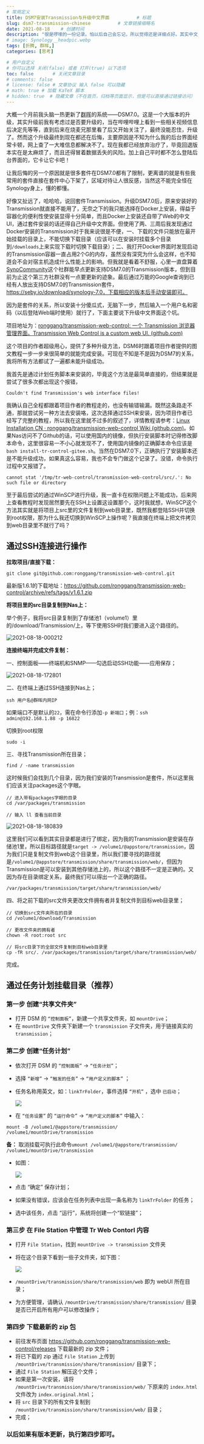 ```yaml
---
# 常用定义
title: DSM7安装Transmission与升级中文界面          # 标题
slug: dsm7-transmission-chinese          # 文章链接缩略名
date: 2021-08-18    # 创建时间
description: "很是啰嗦的一份记录。怕以后自己会忘记，所以觉得还是详细点好。其实中文补丁的作者一直有在更新，这时出现的问题可能在下个版本就会修复。"
# image: Synology__headpic.webp
tags: [折腾, 群晖,]
categories: [思考]

# 用户自定义
# 你可以选择 关闭(false) 或者 打开(true) 以下选项
toc: false       # 关闭文章目录
# comments: false
# license: false # 文章协议 输入 false 可以隐藏
# math: true # 加载 KaTeX 脚本
# hidden: true  # 隐藏文章（不在首页，归档等页面显示，但是可以直接通过链接访问）
---
```


大概一个月前我头脑一热更新了[群晖](群晖.md)的系统——DSM7.0。这是一个大版本的升级，其实升级前我有考虑过是否要升级的，当在哔哩哔哩上看到一些相关视频信息后决定先等等，直到后来在烧麦兄那里看了后又开始关注了，最终没能忍住，升级了。然而这个升级最终到现在都还在后悔，主要原因是不知为什么我的后台界面经常卡顿，网上查了一大堆信息都解决不了。现在我都已经放弃治疗了，毕竟回退版本实在是太麻烦了，而且还得冒着数据丢失的风险。加上自己平时都不怎么登陆后台界面的，它卡让它卡吧！

让我后悔的另一个原因就是很多套件在DSM7.0都有了限制，更离谱的就是有些我常用的套件直接在套件中心下架了，区域对待让人很反感，当然这不能完全怪在Synology身上，懂的都懂。

好像又扯远了，哈哈哈，说回套件Transmission。升级DSM7.0后，原来安装好的Transmission就直接不能用了，无奈之下的我只能选择在Docker上安装，得益于容器化的便利性使安装显得十分简单，而且Docker上安装还自带了Web的中文UI，通过套件安装的话还得自己升级中文界面。但使用了两、三周后我发现通过Docker安装的Transmission对于我来说很是不便，一、下载的文件只能放在最开始挂载的目录上，不能切换下载目录（应该可以在安装时挂载多个目录到`/downloads`上来实现下载时切换下载目录）；二、我打开Docker界面时发现启动的Transmission容器一直占用2个G的内存，虽然没有深究为什么会这样，也不知道会不会对宿主机造成什么性能上的影响。但我就是看着不舒服，心里一直盘算着[SynoCommunity](https://synocommunity.com/)这个社群能早点更新支持DSM7.0的Transmission版本，但到目前为止这个第三方社群没有一点要更新的迹象。最后通过万能的Google查询到已经有人放出支持DSM7.0的Transmission套件，https://seby.io/download/synology-7.0，下载相应的版本后手动安装即可。

因为是套件的关系，所以安装十分傻瓜式，无脑下一步，然后输入一个用户名和密码（以后登陆Web端时使用）就行了，下面主要说下升级中文界面这个坑。

项目地址为：[ronggang/transmission-web-control: 一个 Transmission 浏览器管理界面。Transmission Web Control is a custom web UI. (github.com)](https://github.com/ronggang/transmission-web-control)

这个项目的作者超级用心，提供了多种升级方法，DSM6时跟着项目作者提供的图文教程一步一步来很简单的就能完成安装。可现在不知是不是因为DSM7的关系，我将所有方法都试了一遍都未能升级成功。

我首先是通过计划任务脚本来安装的，毕竟这个方法是最简单直接的，但结果就是尝试了很多次都出现这个报错，

```shell
Couldn't find Transmission's web interface files!
```

我确认自己全程都跟着项目作者的教程走的，也没有输错输漏。既然这条路走不通，那就尝试另一种方法去安装咯，这次选择通过SSH来安装，因为项目作者已经写了完整的教程，所以我在这里就不过多的叙述了，详情教程请参考：[Linux Installation CN · ronggang/transmission-web-control Wiki (github.com)](https://github.com/ronggang/transmission-web-control/wiki/Linux-Installation-CN)。如果Nas访问不了Github的话，可以使用国内的镜像，但执行安装脚本时记得修改脚本命令，这里很容易一不小心就发现不了，使用国内镜像的正确脚本命令应该是`bash install-tr-control-gitee.sh`。当然在DSM7.0下，正确执行了安装脚本还是不能升级成功，如果真这么容易，我也不会专门做这个记录了。没错，命令执行过程中又报错了。

```shell
cannot stat '/tmp/tr-web-control/transmission-web-control/src/.': No such file or directory
```

至于最后尝试的通过WinSCP进行升级，我一直卡在权限问题上不能成功，后来网上查看教程时发现居然要先在SSH上设置这设置那个，这时我就想，WinSCP这个方法其实就是将项目上src里的文件复制到web目录里，既然我都登陆SSH并切换到root权限，那为什么我还切换到WinSCP上操作呢？我直接在终端上把文件拷贝到web目录里不就行了吗？

## 通过SSH连接进行操作

**拉取项目/直接下载：**

```shell
git clone git@github.com:ronggang/transmission-web-control.git
```

最新版1.6.1的下载地址：https://github.com/ronggang/transmission-web-control/archive/refs/tags/v1.6.1.zip

**将项目里的src目录复制到Nas上：**

举个例子，我将src目录复制到了存储池1（volume1）里的/download/Transmission/上，等下使用SSH时我们要进入这个路径的。

![2021-08-18-000212](post/laomai/2023/02/27/163fc37aa422a3-1.webp)

**连接终端并完成文件复制：**

一、控制面板——终端机和SNMP——勾选启动SSH功能——应用保存；

![2021-08-18-172801](post/laomai/2023/02/27/163fc37aa49ed5-1.webp)

二、在终端上通过SSH连接到Nas上；

```shell
ssh 用户名@群晖内网IP
```

如果端口不是默认的`22`，需在命令行添加`-p 新端口`；例：`ssh admin@192.168.1.88 -p 16822`

切换到root权限

```shell
sudo -i
```

三、寻找Transmission所在目录；

```shell
find / -name transmission
```

这时候我们会找到几个目录，因为我们安装的Transmission是套件，所以这里我们应该关注packages这个字眼。

```shell
// 进入带有packages字眼的目录
cd /var/packages/transmission

// 输入 ll 查看当前目录
```

![2021-08-18-180839](post/laomai/2023/02/27/163fc37aa50e6a-1.webp)

这里我们可以看到其实目录都是进行了绑定，因为我的Transmission是安装在存储池1里，所以目标路径就是`target -> /volume1/@appstore/transmission`，因为我们只是复制文件到web这个目录里，所以我们要寻找的路径就是`/volume1/@appstore/transmission/share/transmission/web/`，但因为Transmission是可以安装到其他存储池上的，所以这个路径不一定是正确的。又因为存在目录绑定关系，最终我们可以得出一个正确的路径。

```shell
/var/packages/transmission/target/share/transmission/web/
```

四、将之前下载的src文件夹更改文件拥有者并复制文件到目标web目录里；

```shell
// 切换到src文件夹所在的目录
cd /volume1/download/Transmission

// 更改文件夹的拥有者
chown -R root:root src

// 将src目录下的全部文件复制到目标web目录里
cp -fR src/. /var/packages/transmission/target/share/transmission/web/
```

完成。

## 通过任务计划挂载目录（推荐）

### 第一步 创建“共享文件夹”

- 打开 DSM 的 `“控制面板”`，新建一个共享文件夹，如 `mountDrive`；
- 在 `mountDrive` 文件夹下新建一个 `transmission` 子文件夹，用于链接真实的 `transmission`；

### 第二步 创建“任务计划”

- 依次打开 DSM 的 `“控制面板”` -> `“任务计划”`；

- 选择 `“新增”` -> `“触发的任务”` -> `“用户定义的脚本”` ；

- 任务名称用英文，如：`linkTrFolder`，事件选择 `“开机”` ，选中 `已启动`；

  ![](post/laomai/2023/02/27/163fc37aa57a94-1.webp)

- 在 `“任务设置”` 的 `“运行命令”` -> `“用户定义的脚本”` 中输入：

```shell
mount -B /volume1/@appstore/transmission/ /volume1/mountDrive/transmission
```

**备：** 取消挂载可执行此命令`umount /volume1/@appstore/transmission/ /volume1/mountDrive/transmission`

- 如图：

  ![](post/laomai/2023/02/27/163fc37aa7ffb7-1.webp)

- 点击 “确定” 保存计划；

- 如果没有错误，应该会在任务列表中出现一条名称为 `linkTrFolder` 的任务；

- 选中该任务，点击 “运行”，系统将创建一个“软链接”；

### 第三步 在 File Station 中管理 Tr Web Contorl 内容

- 打开 `File Station`，找到 `mountDrive -> transmission` 文件夹

- 将在这个目录下看到一些子文件夹，如下图：

  ![](post/laomai/2023/02/27/163fc37aaaa3dd-1.webp)

- `/mountDrive/transmission/share/transmission/web` 即为 webUI 所在目录；

- 为方便管理，请确认 `/mountDrive/transmission/share/transmission/` 目录是否已开启所有用户可以修改操作；

### 第四步 下载最新的 zip 包

- 前往发布页面 https://github.com/ronggang/transmission-web-control/releases 下载最新的 zip 文件；
- 将已下载的 zip 通过 `File Station` 上传到 `/mountDrive/transmission/share/transmission/` 目录下；
- 通过 `File Station` 解压这个文件；
- 如果是第一次安装，请将 `/mountDrive/transmission/share/transmission/web/` 下原来的 `index.html` 文件改为 `index.original.html`；
- 将 `src` 目录下的所有文件复制到 `/mountDrive/transmission/share/transmission/web/` 目录；
- 完成；

### 以后如果有版本更新，执行第四步即可。
